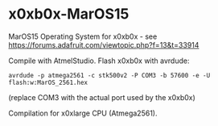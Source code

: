 # x0xb0x-MarOS15
MarOS15 Operating System for x0xb0x - see https://forums.adafruit.com/viewtopic.php?f=13&t=33914

Compile with AtmelStudio.
Flash x0xb0x with avrdude:

`avrdude -p atmega2561 -c stk500v2 -P COM3 -b 57600 -e -U flash:w:MarOS_2561.hex`

(replace COM3 with the actual port used by the x0xb0x)

Compilation for x0xlarge CPU (Atmega2561).
